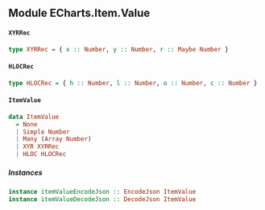 ## Module ECharts.Item.Value

#### `XYRRec`

``` purescript
type XYRRec = { x :: Number, y :: Number, r :: Maybe Number }
```

#### `HLOCRec`

``` purescript
type HLOCRec = { h :: Number, l :: Number, o :: Number, c :: Number }
```

#### `ItemValue`

``` purescript
data ItemValue
  = None
  | Simple Number
  | Many (Array Number)
  | XYR XYRRec
  | HLOC HLOCRec
```

##### Instances
``` purescript
instance itemValueEncodeJson :: EncodeJson ItemValue
instance itemValueDecodeJson :: DecodeJson ItemValue
```



